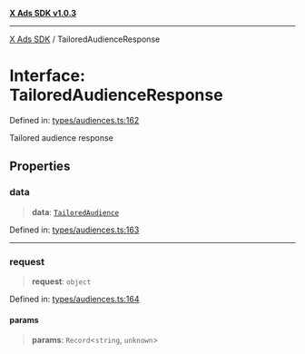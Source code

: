 [**X Ads SDK v1.0.3**](../README.md)

***

[X Ads SDK](../globals.md) / TailoredAudienceResponse

# Interface: TailoredAudienceResponse

Defined in: [types/audiences.ts:162](https://github.com/kage1020/x-ads-sdk/blob/main/src/types/audiences.ts#L162)

Tailored audience response

## Properties

### data

> **data**: [`TailoredAudience`](TailoredAudience.md)

Defined in: [types/audiences.ts:163](https://github.com/kage1020/x-ads-sdk/blob/main/src/types/audiences.ts#L163)

***

### request

> **request**: `object`

Defined in: [types/audiences.ts:164](https://github.com/kage1020/x-ads-sdk/blob/main/src/types/audiences.ts#L164)

#### params

> **params**: `Record`\<`string`, `unknown`\>
